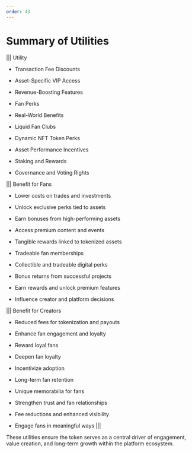 ```yaml
---
order: 43
---
```


# Summary of Utilities

||| Utility

- Transaction Fee Discounts

- Asset-Specific VIP Access

- Revenue-Boosting Features

- Fan Perks

- Real-World Benefits

- Liquid Fan Clubs

- Dynamic NFT Token Perks

- Asset Performance Incentives

- Staking and Rewards

- Governance and Voting Rights

||| Benefit for Fans

- Lower costs on trades and investments

- Unlock exclusive perks tied to assets

- Earn bonuses from high-performing assets

- Access premium content and events

- Tangible rewards linked to tokenized assets

- Tradeable fan memberships

- Collectible and tradeable digital perks

- Bonus returns from successful projects

- Earn rewards and unlock premium features

- Influence creator and platform decisions

||| Benefit for Creators

- Reduced fees for tokenization and payouts

- Enhance fan engagement and loyalty

- Reward loyal fans

- Deepen fan loyalty

- Incentivize adoption

- Long-term fan retention

- Unique memorabilia for fans

- Strengthen trust and fan relationships

- Fee reductions and enhanced visibility

- Engage fans in meaningful ways
|||

These utilities ensure the token serves as a central driver of engagement, value creation, and long-term growth within the platform ecosystem.
